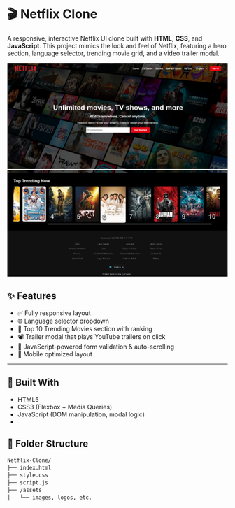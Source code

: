 
# 🎬 Netflix Clone

A responsive, interactive Netflix UI clone built with **HTML**, **CSS**, and **JavaScript**. This project mimics the look and feel of Netflix, featuring a hero section, language selector, trending movie grid, and a video trailer modal.



![image alt](https://github.com/DS123-ally/Netflix_clone/blob/3a818c8911a58ba9582ce189e86afa9b2533f70f/Screenshot%202025-06-30%20233454.png)
![image alt](https://github.com/DS123-ally/Netflix_clone/blob/ced14573a7ec552eb3d1e61845b1a8eec67d35e2/Screenshot%202025-06-30%20233524.png)



## ✨ Features

- ✅ Fully responsive layout
- 🌐 Language selector dropdown
- 🎥 Top 10 Trending Movies section with ranking
- 📽️ Trailer modal that plays YouTube trailers on click
- 🧠 JavaScript-powered form validation & auto-scrolling
- 📱 Mobile optimized layout

---

## 🧱 Built With

- HTML5
- CSS3 (Flexbox + Media Queries)
- JavaScript (DOM manipulation, modal logic)
- 


## 📂 Folder Structure

```bash
Netflix-Clone/
├── index.html
├── style.css
├── script.js
├── /assets
│   └── images, logos, etc.
